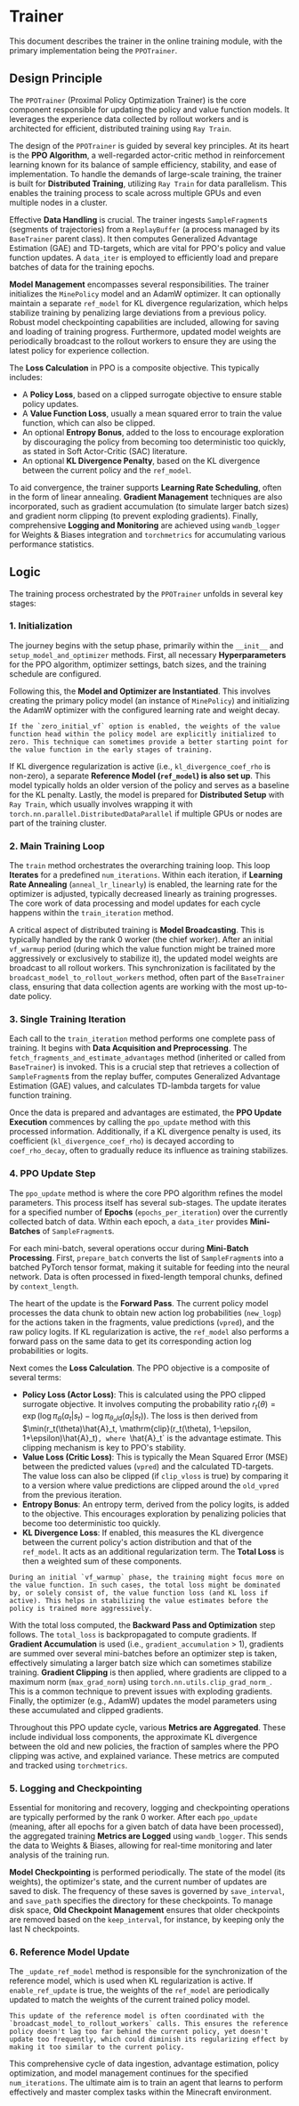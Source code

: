 <!--
 * @Date: 2025-03-18 14:36:00
 * @LastEditors: muzhancun muzhancun@stu.pku.edu.cn
 * @LastEditTime: 2025-05-28 16:35:46
 * @FilePath: /MineStudio/docs/source/online/trainer.md
-->
# Trainer

This document describes the trainer in the online training module, with the primary implementation being the `PPOTrainer`.

## Design Principle

The `PPOTrainer` (Proximal Policy Optimization Trainer) is the core component responsible for updating the policy and value function models. It leverages the experience data collected by rollout workers and is architected for efficient, distributed training using `Ray Train`.

The design of the `PPOTrainer` is guided by several key principles. At its heart is the **PPO Algorithm**, a well-regarded actor-critic method in reinforcement learning known for its balance of sample efficiency, stability, and ease of implementation. To handle the demands of large-scale training, the trainer is built for **Distributed Training**, utilizing `Ray Train` for data parallelism. This enables the training process to scale across multiple GPUs and even multiple nodes in a cluster.

Effective **Data Handling** is crucial. The trainer ingests `SampleFragment`s (segments of trajectories) from a `ReplayBuffer` (a process managed by its `BaseTrainer` parent class). It then computes Generalized Advantage Estimation (GAE) and TD-targets, which are vital for PPO's policy and value function updates. A `data_iter` is employed to efficiently load and prepare batches of data for the training epochs.

**Model Management** encompasses several responsibilities. The trainer initializes the `MinePolicy` model and an AdamW optimizer. It can optionally maintain a separate `ref_model` for KL divergence regularization, which helps stabilize training by penalizing large deviations from a previous policy. Robust model checkpointing capabilities are included, allowing for saving and loading of training progress. Furthermore, updated model weights are periodically broadcast to the rollout workers to ensure they are using the latest policy for experience collection.

The **Loss Calculation** in PPO is a composite objective. This typically includes:
*   A **Policy Loss**, based on a clipped surrogate objective to ensure stable policy updates.
*   A **Value Function Loss**, usually a mean squared error to train the value function, which can also be clipped.
*   An optional **Entropy Bonus**, added to the loss to encourage exploration by discouraging the policy from becoming too deterministic too quickly, as stated in Soft Actor-Critic (SAC) literature.
*   An optional **KL Divergence Penalty**, based on the KL divergence between the current policy and the `ref_model`.

To aid convergence, the trainer supports **Learning Rate Scheduling**, often in the form of linear annealing. **Gradient Management** techniques are also incorporated, such as gradient accumulation (to simulate larger batch sizes) and gradient norm clipping (to prevent exploding gradients). Finally, comprehensive **Logging and Monitoring** are achieved using `wandb_logger` for Weights & Biases integration and `torchmetrics` for accumulating various performance statistics.

## Logic

The training process orchestrated by the `PPOTrainer` unfolds in several key stages:

### 1. Initialization

The journey begins with the setup phase, primarily within the `__init__` and `setup_model_and_optimizer` methods. First, all necessary **Hyperparameters** for the PPO algorithm, optimizer settings, batch sizes, and the training schedule are configured.

Following this, the **Model and Optimizer are Instantiated**. This involves creating the primary policy model (an instance of `MinePolicy`) and initializing the AdamW optimizer with the configured learning rate and weight decay.
```{note}
If the `zero_initial_vf` option is enabled, the weights of the value function head within the policy model are explicitly initialized to zero. This technique can sometimes provide a better starting point for the value function in the early stages of training.
```
If KL divergence regularization is active (i.e., `kl_divergence_coef_rho` is non-zero), a separate **Reference Model (`ref_model`) is also set up**. This model typically holds an older version of the policy and serves as a baseline for the KL penalty. Lastly, the model is prepared for **Distributed Setup** with `Ray Train`, which usually involves wrapping it with `torch.nn.parallel.DistributedDataParallel` if multiple GPUs or nodes are part of the training cluster.

### 2. Main Training Loop

The `train` method orchestrates the overarching training loop. This loop **Iterates** for a predefined `num_iterations`. Within each iteration, if **Learning Rate Annealing** (`anneal_lr_linearly`) is enabled, the learning rate for the optimizer is adjusted, typically decreased linearly as training progresses. The core work of data processing and model updates for each cycle happens within the `train_iteration` method.

A critical aspect of distributed training is **Model Broadcasting**. This is typically handled by the rank 0 worker (the chief worker). After an initial `vf_warmup` period (during which the value function might be trained more aggressively or exclusively to stabilize it), the updated model weights are broadcast to all rollout workers. This synchronization is facilitated by the `broadcast_model_to_rollout_workers` method, often part of the `BaseTrainer` class, ensuring that data collection agents are working with the most up-to-date policy.

### 3. Single Training Iteration

Each call to the `train_iteration` method performs one complete pass of training. It begins with **Data Acquisition and Preprocessing**. The `fetch_fragments_and_estimate_advantages` method (inherited or called from `BaseTrainer`) is invoked. This is a crucial step that retrieves a collection of `SampleFragment`s from the replay buffer, computes Generalized Advantage Estimation (GAE) values, and calculates TD-lambda targets for value function training.

Once the data is prepared and advantages are estimated, the **PPO Update Execution** commences by calling the `ppo_update` method with this processed information. Additionally, if a KL divergence penalty is used, its coefficient (`kl_divergence_coef_rho`) is decayed according to `coef_rho_decay`, often to gradually reduce its influence as training stabilizes.

### 4. PPO Update Step

The `ppo_update` method is where the core PPO algorithm refines the model parameters. This process itself has several sub-stages. The update iterates for a specified number of **Epochs** (`epochs_per_iteration`) over the currently collected batch of data. Within each epoch, a `data_iter` provides **Mini-Batches** of `SampleFragment`s.

For each mini-batch, several operations occur during **Mini-Batch Processing**. First, `prepare_batch` converts the list of `SampleFragment`s into a batched PyTorch tensor format, making it suitable for feeding into the neural network. Data is often processed in fixed-length temporal chunks, defined by `context_length`.

The heart of the update is the **Forward Pass**. The current policy model processes the data chunk to obtain new action log probabilities (`new_logp`) for the actions taken in the fragments, value predictions (`vpred`), and the raw policy logits. If KL regularization is active, the `ref_model` also performs a forward pass on the same data to get its corresponding action log probabilities or logits.

Next comes the **Loss Calculation**. The PPO objective is a composite of several terms:
*   **Policy Loss (Actor Loss)**: This is calculated using the PPO clipped surrogate objective. It involves computing the probability ratio $r_t(\theta) = \exp(\log \pi_\theta(a_t|s_t) - \log \pi_{\theta_old}(a_t|s_t))$. The loss is then derived from $\min(r_t(\theta)\hat{A}_t, \mathrm{clip}(r_t(\theta), 1-\epsilon, 1+\epsilon)\hat{A}_t)`, where `\hat{A}_t` is the advantage estimate. This clipping mechanism is key to PPO's stability.
*   **Value Loss (Critic Loss)**: This is typically the Mean Squared Error (MSE) between the predicted values (`vpred`) and the calculated TD-targets. The value loss can also be clipped (if `clip_vloss` is true) by comparing it to a version where value predictions are clipped around the `old_vpred` from the previous iteration.
*   **Entropy Bonus**: An entropy term, derived from the policy logits, is added to the objective. This encourages exploration by penalizing policies that become too deterministic too quickly.
*   **KL Divergence Loss**: If enabled, this measures the KL divergence between the current policy's action distribution and that of the `ref_model`. It acts as an additional regularization term.
The **Total Loss** is then a weighted sum of these components.
```{tip}
During an initial `vf_warmup` phase, the training might focus more on the value function. In such cases, the total loss might be dominated by, or solely consist of, the value function loss (and KL loss if active). This helps in stabilizing the value estimates before the policy is trained more aggressively.
```
With the total loss computed, the **Backward Pass and Optimization** step follows. The `total_loss` is backpropagated to compute gradients. If **Gradient Accumulation** is used (i.e., `gradient_accumulation` > 1), gradients are summed over several mini-batches before an optimizer step is taken, effectively simulating a larger batch size which can sometimes stabilize training. **Gradient Clipping** is then applied, where gradients are clipped to a maximum norm (`max_grad_norm`) using `torch.nn.utils.clip_grad_norm_`. This is a common technique to prevent issues with exploding gradients. Finally, the optimizer (e.g., AdamW) updates the model parameters using these accumulated and clipped gradients.

Throughout this PPO update cycle, various **Metrics are Aggregated**. These include individual loss components, the approximate KL divergence between the old and new policies, the fraction of samples where the PPO clipping was active, and explained variance. These metrics are computed and tracked using `torchmetrics`.

### 5. Logging and Checkpointing

Essential for monitoring and recovery, logging and checkpointing operations are typically performed by the rank 0 worker. After each `ppo_update` (meaning, after all epochs for a given batch of data have been processed), the aggregated training **Metrics are Logged** using `wandb_logger`. This sends the data to Weights & Biases, allowing for real-time monitoring and later analysis of the training run.

**Model Checkpointing** is performed periodically. The state of the model (its weights), the optimizer's state, and the current number of updates are saved to disk. The frequency of these saves is governed by `save_interval`, and `save_path` specifies the directory for these checkpoints. To manage disk space, **Old Checkpoint Management** ensures that older checkpoints are removed based on the `keep_interval`, for instance, by keeping only the last N checkpoints.

### 6. Reference Model Update

The `_update_ref_model` method is responsible for the synchronization of the reference model, which is used when KL regularization is active. If `enable_ref_update` is true, the weights of the `ref_model` are periodically updated to match the weights of the current trained policy model.
```{note}
This update of the reference model is often coordinated with the `broadcast_model_to_rollout_workers` calls. This ensures the reference policy doesn't lag too far behind the current policy, yet doesn't update too frequently, which could diminish its regularizing effect by making it too similar to the current policy.
```
This comprehensive cycle of data ingestion, advantage estimation, policy optimization, and model management continues for the specified `num_iterations`. The ultimate aim is to train an agent that learns to perform effectively and master complex tasks within the Minecraft environment.